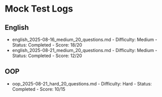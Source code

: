 # Mock Test Logs

## English
- english_2025-08-16_medium_20_questions.md - Difficulty: Medium - Status: Completed - Score: 18/20
- english_2025-08-21_medium_20_questions.md - Difficulty: Medium - Status: Completed - Score: 12/20

## OOP
- oop_2025-08-21_hard_20_questions.md - Difficulty: Hard - Status: Completed - Score: 10/15